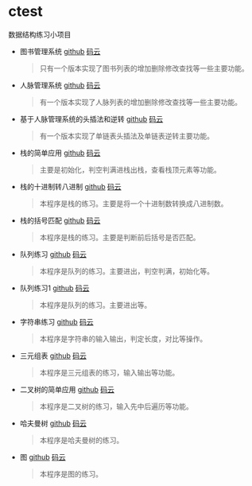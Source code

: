 ctest
===
数据结构练习小项目<br/>
* 图书管理系统  [github](https://github.com/mr-yhl/ctest/blob/master/book_list.cpp)  [码云](https://gitee.com/mryhl/ctest/blob/master/book_list.cpp)<br/>
  > 只有一个版本实现了图书列表的增加删除修改查找等一些主要功能。
* 人脉管理系统  [github](https://github.com/mr-yhl/ctest/blob/master/friend_list.c)  [码云](https://gitee.com/mryhl/ctest/blob/master/friend_list.c)<br/>
  > 有一个版本实现了人脉列表的增加删除修改查找等一些主要功能。
* 基于人脉管理系统的头插法和逆转  [github](https://github.com/mr-yhl/ctest/blob/master/toucha.cpp)  [码云](https://gitee.com/mryhl/ctest/blob/master/toucha.cpp)<br/>
  > 有一个版本实现了单链表头插法及单链表逆转主要功能。
* 栈的简单应用  [github](https://github.com/mr-yhl/ctest/blob/master/stack_ex.cpp)  [码云](https://gitee.com/mryhl/ctest/blob/master/stack_ex.cpp)<br/>
  > 主要是初始化，判空判满进栈出栈，查看栈顶元素等功能。
* 栈的十进制转八进制  [github](https://github.com/mr-yhl/ctest/blob/master/trans10to8.cpp)  [码云](https://gitee.com/mryhl/ctest/blob/master/trans10to8.cpp)<br/>
  > 本程序是栈的练习。主要是将一个十进制数转换成八进制数。
* 栈的括号匹配  [github](https://github.com/mr-yhl/ctest/blob/master/khpp.cpp)  [码云](https://gitee.com/mryhl/ctest/blob/master/khpp.cpp)<br/>
  > 本程序是栈的练习。主要是判断前后括号是否匹配。
* 队列练习  [github](https://github.com/mr-yhl/ctest/blob/master/queue_list.cpp)  [码云](https://gitee.com/mryhl/ctest/blob/master/queue_list.cpp)<br/>
  > 本程序是队列的练习。主要进出，判空判满，初始化等。
* 队列练习1  [github](https://github.com/mr-yhl/ctest/blob/master/queue_list_1.cpp)  [码云](https://gitee.com/mryhl/ctest/blob/master/queue_list_1.cpp)<br/>
  > 本程序是队列的练习。主要进出等。
* 字符串练习  [github](https://github.com/mr-yhl/ctest/blob/master/chuan.cpp)  [码云](https://gitee.com/mryhl/ctest/blob/master/chuan.cpp)<br/>
  > 本程序是字符串的输入输出，判定长度，对比等操作。
* 三元组表  [github](https://github.com/mr-yhl/ctest/blob/master/TSMatrix.cpp)  [码云](https://gitee.com/mryhl/ctest/blob/master/TSMatrix.cpp)<br/>
  > 本程序是三元组表的练习，输入输出等功能。
* 二叉树的简单应用  [github](https://github.com/mr-yhl/ctest/blob/master/BiTree.cpp)  [码云](https://gitee.com/mryhl/ctest/blob/master/BiTree.cpp)<br/>
  > 本程序是二叉树的练习，输入先中后遍历等功能。
* 哈夫曼树  [github](https://github.com/mr-yhl/ctest/blob/master/hafman.cpp)  [码云](https://gitee.com/mryhl/ctest/blob/master/hafman.cpp)<br/>
  > 本程序是哈夫曼树的练习。
* 图  [github](https://github.com/mr-yhl/ctest/blob/master/pic.cpp)  [码云](https://gitee.com/mryhl/ctest/blob/master/pic.cpp)<br/>
  > 本程序是图的练习。